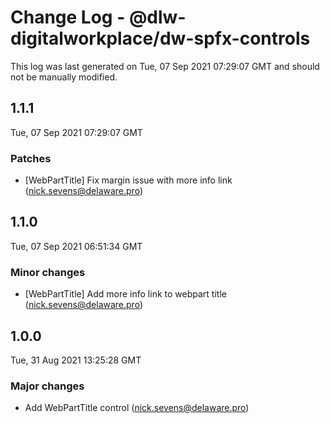 # Change Log - @dlw-digitalworkplace/dw-spfx-controls

This log was last generated on Tue, 07 Sep 2021 07:29:07 GMT and should not be manually modified.

<!-- Start content -->

## 1.1.1

Tue, 07 Sep 2021 07:29:07 GMT

### Patches

- [WebPartTitle] Fix margin issue with more info link (nick.sevens@delaware.pro)

## 1.1.0

Tue, 07 Sep 2021 06:51:34 GMT

### Minor changes

- [WebPartTitle] Add more info link to webpart title (nick.sevens@delaware.pro)

## 1.0.0

Tue, 31 Aug 2021 13:25:28 GMT

### Major changes

- Add WebPartTitle control (nick.sevens@delaware.pro)
